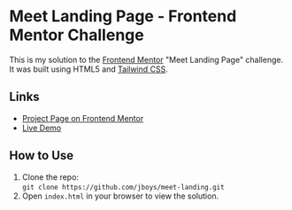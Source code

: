 # Meet Landing Page - Frontend Mentor Challenge

This is my solution to the [Frontend Mentor](https://www.frontendmentor.io) "Meet Landing Page" challenge. It was built using HTML5 and [Tailwind CSS](https://tailwindcss.com).

## Links

- [Project Page on Frontend Mentor](https://www.frontendmentor.io/challenges/meet-landing-page-rbTDS6OUR)
- [Live Demo](https://jboys.github.io/meet-landing)

## How to Use

1. Clone the repo:  
   `git clone https://github.com/jboys/meet-landing.git`
2. Open `index.html` in your browser to view the solution.
